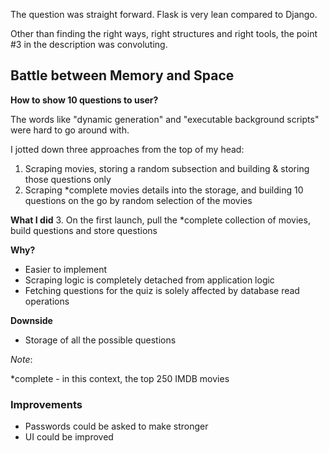 The question was straight forward. Flask is very lean compared to Django. 

Other than finding the right ways, right structures and right tools, the point #3 in the description was convoluting.

## Battle between Memory and Space

**How to show 10 questions to user?**

The words like "dynamic generation" and "executable background scripts" were hard to go around with.

I jotted down three approaches from the top of my head:
1. Scraping movies, storing a random subsection and building & storing those questions only
2. Scraping *complete movies details into the storage, and building 10 questions on the go by random selection of the 
movies

**What I did**
3. On the first launch, pull the *complete collection of movies, build questions and store questions

**Why?**
- Easier to implement
- Scraping logic is completely detached from application logic
- Fetching questions for the quiz is solely affected by database read operations

**Downside**
- Storage of all the possible questions

_Note_:

*complete - in this context, the top 250 IMDB movies

### Improvements

- Passwords could be asked to make stronger
- UI could be improved